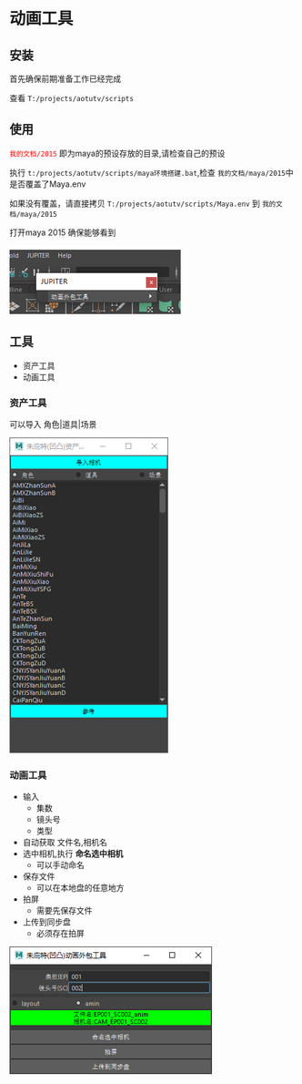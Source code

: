 # 动画工具

## 安装
首先确保前期准备工作已经完成

查看 `T:/projects/aotutv/scripts`

## 使用
<font color="red">`我的文档/2015`</font> 即为maya的预设存放的目录,请检查自己的预设

执行 `t:/projects/aotutv/scripts/maya环境搭建.bat`,检查 `我的文档/maya/2015`中是否覆盖了Maya.env

如果没有覆盖，请直接拷贝 `T:/projects/aotutv/scripts/Maya.env` 到 `我的文档/maya/2015`

打开maya 2015 确保能够看到

![10](/images/10.png)

## 工具
- 资产工具
- 动画工具

### 资产工具
可以导入 角色|道具|场景

![11](images/11.png)

### 动画工具
- 输入
    - 集数
    - 镜头号
    - 类型
- 自动获取 文件名,相机名
- 选中相机,执行 <b>命名选中相机</b>
    - 可以手动命名
- 保存文件
    - 可以在本地盘的任意地方
- 拍屏
    - 需要先保存文件
- 上传到同步盘
    - 必须存在拍屏


![12](/images/12.png)

